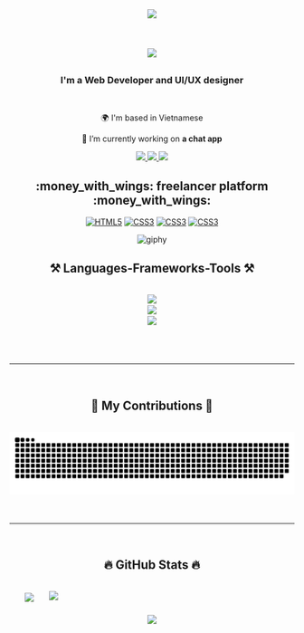 
<div align="center"> <img src="https://res.cloudinary.com/dvzingci9/image/upload/v1691682049/Personal_Branding/Frame_164_meg7rg.png"> </div>

<h1 align="center">
    <img src="https://readme-typing-svg.herokuapp.com/?font=Righteous&size=35&center=true&vCenter=true&width=500&height=70&duration=4000&lines=Hi+There!+👋;+I'm+Thanh+Tin!;" />
</h1>

<h3 align="center">I'm a Web Developer and UI/UX designer</h3>

<br/>

<div align="center">

 🌍 I'm based in Vietnamese 
 
 🔭 I’m currently working on **a chat app**

 
 </div>

<div align="center"> 
  <a href="mailto:quocanhnguyen390@gmail.com">
    <img src="https://img.shields.io/badge/Gmail-333333?style=for-the-badge&logo=gmail&logoColor=red" />
  </a>
  <a href="https://www.linkedin.com/in/thanhtin/" target="_blank">
    <img src="https://img.shields.io/badge/LinkedIn-0077B5?style=for-the-badge&logo=linkedin&logoColor=white" target="_blank" />
  </a>
  <a href="https://thanhtin4401.github.io/myWebSite/" target="_blank">
     <img src="https://img.shields.io/badge/Portfolio-FF5722?style=for-the-badge&logo=todoist&logoColor=white" target="_blank" /> <!-- sqlite, safari, google-chrome are other good icon options -->
  </a>
</div>

<h2 align="center">:money_with_wings: freelancer platform :money_with_wings:</h2>
<div align="center">
<a href="https://www.upwork.com/freelancers/~016168d191a73ccc35" target="_blank" rel="noreferrer"><img src="https://play-lh.googleusercontent.com/y4bswMT02OROjzOPa5zDGsnXX5-cBABjF93j26seJH2cEHD4PuBW1d5VvwfYleeKf4_X" width="36" height="36" alt="HTML5" /></a>
<a href="https://www.fiverr.com/thanh_tin?up_rollout=true" target="_blank" rel="noreferrer"><img src="https://logowik.com/content/uploads/images/fiverr-new3326.jpg" width="36" height="36" alt="CSS3" /></a>
<a href="https://www.freelancer.com/u/TinTran11" target="_blank" rel="noreferrer"><img src="https://seeklogo.com/images/F/freelancer-com-logo-2B5CE1A961-seeklogo.com.png" width="36" height="36" alt="CSS3" /></a>
<a href="https://www.peopleperhour.com/freelancer/tin-tran-front-end-developer-zaxjymzw" target="_blank" rel="noreferrer"><img src="https://d1a29h5kxv3oc2.cloudfront.net/dist/img/pph-share.ced894418333eca244808771d4a24a87.png" width="36" height="36" alt="CSS3" /></a>
</div>

<p align="center">
  <img src="https://github.com/thanhtin4401/thanhtin4401/assets/85281544/a65ececb-7042-4a69-b9a6-71381c48b003" alt="giphy" />
</p>
<h2 align="center">⚒️ Languages-Frameworks-Tools ⚒️</h2>
<br/>
<div align="center">
    <img src="https://skillicons.dev/icons?i=nodejs,github,gitlab,express,firebase,mongodb" /><br>
  <img src="https://skillicons.dev/icons?i=react,angular,electron,next,javascript,typescript,d3,redux,styledcomponents" /><br>
    <img src="https://skillicons.dev/icons?i=jenkins,bootstrap,mui,mysql,html,css,sass,tailwind,vscode,figma,xd,ps,git" />
</div>
  <br/><br/><br/>
<hr/>
<br>
<div align="center">
  <h2>🐍 My Contributions 🐍</h2>
  <br>
  <img alt="snake eating my contributions" src="https://raw.githubusercontent.com/salesp07/salesp07/output/github-contribution-grid-snake.svg" />
  <br/><br/><br/>
</div>

<hr/>
<br>
<h2 align="center">🔥 GitHub Stats 🔥</h2>
<!-- https://github.com/anuraghazra/github-readme-stats -->
<br>
<div align=center>
  <a href="#" title="thanhtin4401">
    <img width="315" align="center" src="https://github-readme-stats.vercel.app/api/top-langs/?username=thanhtin4401&hide=c%23,powershell,Mathematica,Ruby,Objective-C,Objective-C%2b%2b,Cuda&title_color=61dafb&text_color=ffffff&icon_color=61dafb&bg_color=20232a&langs_count=8&layout=compact&border_color=61dafb&hide_border=true" />
  </a>
  <a href="#" title="thanhtin4401">
    <img align="right" width="434" src="https://github-readme-stats.vercel.app/api?username=thanhtin4401&show_icons=true&theme=react&border_color=61dafb&hide_border=true" />
  </a>
</div>


<h3 align="center">
    <img src="https://readme-typing-svg.herokuapp.com/?font=Righteous&size=25&center=true&vCenter=true&width=500&height=70&duration=4000&lines=Thanks+for+visiting!+✌️;+Shoot+me+a+message+on+Linkedin!;I'm+always+down+to+collab+:)">
</h3>
